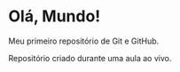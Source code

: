# Olá, Mundo!

 Meu primeiro repositório de Git e GitHub.

Repositório criado durante uma aula ao vivo.